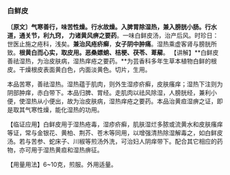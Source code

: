 ### 白鲜皮

**〔原文〕气寒善行，味苦性燥。行水故燥。入脾胃除湿热，兼入膀胱小肠。行水道，通关节，利九窍，**
**力诸黄风痹之要药**。一味白鲜皮汤，治产后风。时珍日：世医止施之疮科，浅矣。**兼治风疮疥癣**，**女子阴中肿痛**。湿热乘虚客肾与膀胱所致。**根黄白而心实，取皮用。恶桑嫖蛸、桔梗、茯苓、萆薢**。
【讲解】**白鲜皮善祛湿热，为治皮肤病，湿热痒疮之要药。**为芸香科多年生草本植物白鲜的根皮。干燥根皮表面黄白色，内面淡黄色。切片，生用。 

本品苦寒，善祛湿热。湿热蕴于肌肉，则外生湿疹疥癣，皮肤瘙痒；湿热下注则为阴部肿痒，赤白带下。本品归脾、胃经。走肌肉以祛风除湿，人膀胱经，兼利小便，使湿热从小便出，故为治皮肤病，湿热痒疮之要药。本品治黄疸湿痹之证，即是取其气寒性燥，能化湿热的功用。

【临证应用】白鲜皮用于湿热疮毒，湿疹疥癣，肌肤湿烂多脓或流黄水和皮肤瘙痒等证，常与金银花、黄柏、荆芥、苍木等同用，以增强清热除湿解毒之，如白鲜皮汤。若与苦参、蛇床子、川椒等煎汤外洗，可治妇人阴痒带下。配合其它相应的药物，亦可用于湿热黄疸和湿热痹征。

【用量用法】6~10克，煎服。外用适量。	
